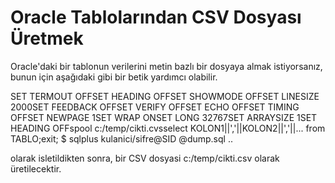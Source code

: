 # Oracle Tablolarından CSV Dosyası Üretmek

Oracle'daki bir tablonun verilerini metin bazlı bir dosyaya almak
istiyorsanız, bunun için aşağıdaki gibi bir betik yardımcı olabilir.

SET TERMOUT OFFSET HEADING OFFSET SHOWMODE OFFSET LINESIZE 2000SET
FEEDBACK OFFSET VERIFY OFFSET ECHO OFFSET TIMING OFFSET NEWPAGE 1SET
WRAP ONSET LONG 32767SET ARRAYSIZE 1SET HEADING OFFspool
c:/temp/cikti.cvsselect KOLON1||','||KOLON2||','||... from TABLO;exit;
$ sqlplus kulanici/sifre@SID @dump.sql ..

olarak isletildikten sonra, bir CSV dosyasi c:/temp/cikti.csv olarak
üretilecektir.




